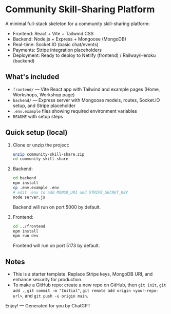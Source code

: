 # Community Skill-Sharing Platform

A minimal full-stack skeleton for a community skill-sharing platform:
- Frontend: React + Vite + Tailwind CSS
- Backend: Node.js + Express + Mongoose (MongoDB)
- Real-time: Socket.IO (basic chat/events)
- Payments: Stripe integration placeholders
- Deployment: Ready to deploy to Netlify (frontend) / Railway/Heroku (backend)

## What's included
- `frontend/` — Vite React app with Tailwind and example pages (Home, Workshops, Workshop page)
- `backend/` — Express server with Mongoose models, routes, Socket.IO setup, and Stripe placeholder
- `.env.example` files showing required environment variables
- `README` with setup steps

## Quick setup (local)

1. Clone or unzip the project:
   ```bash
   unzip community-skill-share.zip
   cd community-skill-share
   ```

2. Backend:
   ```bash
   cd backend
   npm install
   cp .env.example .env
   # edit .env to add MONGO_URI and STRIPE_SECRET_KEY
   node server.js
   ```
   Backend will run on port 5000 by default.

3. Frontend:
   ```bash
   cd ../frontend
   npm install
   npm run dev
   ```
   Frontend will run on port 5173 by default.

## Notes
- This is a starter template. Replace Stripe keys, MongoDB URI, and enhance security for production.
- To make a GitHub repo: create a new repo on GitHub, then `git init`, `git add .`, `git commit -m "Initial"`, `git remote add origin <your-repo-url>`, and `git push -u origin main`.

Enjoy! — Generated for you by ChatGPT
